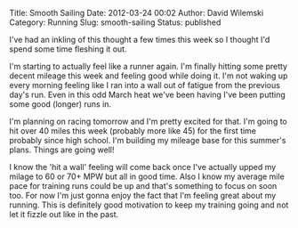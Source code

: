 Title: Smooth Sailing
Date: 2012-03-24 00:02
Author: David Wilemski
Category: Running
Slug: smooth-sailing
Status: published

I\'ve had an inkling of this thought a few times this week so I thought
I\'d spend some time fleshing it out.

I\'m starting to actually feel like a runner again. I\'m finally hitting
some pretty decent mileage this week and feeling good while doing it.
I\'m not waking up every morning feeling like I ran into a wall out of
fatigue from the previous day\'s run. Even in this odd March heat we\'ve
been having I\'ve been putting some good (longer) runs in.

I\'m planning on racing tomorrow and I\'m pretty excited for that. I\'m
going to hit over 40 miles this week (probably more like 45) for the
first time probably since high school. I\'m building my mileage base for
this summer\'s plans. Things are going well!

I know the \'hit a wall\' feeling will come back once I\'ve actually
upped my milage to 60 or 70+ MPW but all in good time. Also I know my
average mile pace for training runs could be up and that\'s something to
focus on soon too. For now I\'m just gonna enjoy the fact that I\'m
feeling great about my running. This is definitely good motivation to
keep my training going and not let it fizzle out like in the past.
